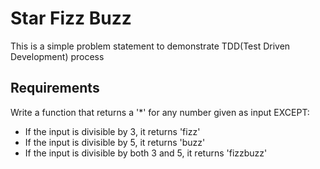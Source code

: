 # Star Fizz Buzz
This is a simple problem statement to demonstrate TDD(Test Driven Development) process

## Requirements
Write a function that returns a '*' for any number given as input EXCEPT:
 - If the input is divisible by 3, it returns 'fizz'
 - If the input is divisible by 5, it returns 'buzz'
 - If the input is divisible by both 3 and 5, it returns 'fizzbuzz'